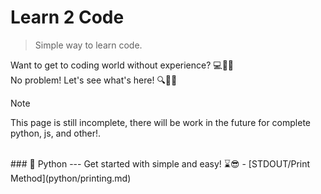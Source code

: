 # Learn 2 Code
> Simple way to learn code.

Want to get to coding world without experience? 💻🤷‍♂️<br>No problem! Let's see what's here! 🔍🙇‍♂️
> [!NOTE]
> This page is still incomplete, there will be work in the future for complete python, js, and other!.

<br>
### 🐍 Python
---
Get started with simple and easy! ⌛😎
- [STDOUT/Print Method](python/printing.md)

